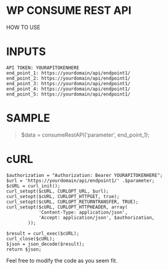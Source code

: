 # WP CONSUME REST API

HOW TO USE

<?php consumeRestAPI(PARAMETER , ENDPOINT) ?>


# INPUTS
```
API TOKEN: YOURAPITOKENHERE
end_point_1: https://yourdomain/api/endpoint1/
end_point_2: https://yourdomain/api/endpoint1/
end_point_3: https://yourdomain/api/endpoint1/
end_point_4: https://yourdomain/api/endpoint1/
end_point_5: https://yourdomain/api/endpoint1/
```
# SAMPLE
> $data = consumeRestAPI('parameter', end_point_1);
 
# cURL
```
$authorization = "Authorization: Bearer YOURAPITOKENHERE";
$url = 'https://yourdomain/api/endpoint1/' .$parameter;
$cURL = curl_init();
curl_setopt($cURL, CURLOPT_URL, $url);
curl_setopt($cURL, CURLOPT_HTTPGET, true);
curl_setopt($cURL, CURLOPT_RETURNTRANSFER, TRUE);
curl_setopt($cURL, CURLOPT_HTTPHEADER, array(
			'Content-Type: application/json',
			'Accept: application/json', $authorization,
		));

$result = curl_exec($cURL);
curl_close($cURL);
$json = json_decode($result);
return $json;
```
Feel free to modify the code as you seem fit.
 
 





